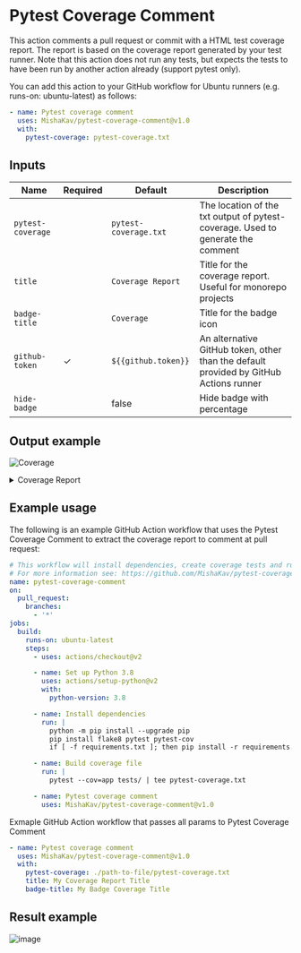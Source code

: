 # Pytest Coverage Comment

This action comments a pull request or commit with a HTML test coverage report.
The report is based on the coverage report generated by your test runner.
Note that this action does not run any tests, but expects the tests to have been run by another action already (support pytest only).

You can add this action to your GitHub workflow for Ubuntu runners (e.g. runs-on: ubuntu-latest) as follows:

```yaml
- name: Pytest coverage comment
  uses: MishaKav/pytest-coverage-comment@v1.0
  with:
    pytest-coverage: pytest-coverage.txt
```

## Inputs

| Name              | Required | Default               | Description                                                                           |
| ----------------- | -------- | --------------------- | ------------------------------------------------------------------------------------- |
| `pytest-coverage` |          | `pytest-coverage.txt` | The location of the txt output of pytest-coverage. Used to generate the comment       |
| `title`           |          | `Coverage Report`     | Title for the coverage report. Useful for monorepo projects                           |
| `badge-title`     |          | `Coverage`            | Title for the badge icon                                                              |
| `github-token`    | ✓        | `${{github.token}}`   | An alternative GitHub token, other than the default provided by GitHub Actions runner |
| `hide-badge`      |          | false                 | Hide badge with percentage                                                            |

## Output example

<img alt="Coverage" src="https://img.shields.io/badge/Coverage-30%25-red.svg" /><br/><details><summary>Coverage Report</summary><table><tr><th>File</th><th>Stmts</th><th>Miss</th><th>Cover</th><th>Missing</th></tr><tbody><tr><td colspan="5"><b>functions/example_completed</b></td></tr><tr><td>&nbsp; &nbsp;<a href="https://github.com/MishaKav/pytest-coverage-comment/blob/f9d42291812ed03bb197e48050ac38ac6befe4e5/functions/example_completed/example_completed.py">example_completed.py</a></td><td>64</td><td>19</td><td>70%</td><td><a href="https://github.com/MishaKav/pytest-coverage-comment/blob/f9d42291812ed03bb197e48050ac38ac6befe4e5/functions/example_completed/example_completed.py#L33">33</a>, <a href="https://github.com/MishaKav/pytest-coverage-comment/blob/f9d42291812ed03bb197e48050ac38ac6befe4e5/functions/example_completed/example_completed.py#L39-L45">39&ndash;45</a>, <a href="https://github.com/MishaKav/pytest-coverage-comment/blob/f9d42291812ed03bb197e48050ac38ac6befe4e5/functions/example_completed/example_completed.py#L48-L51">48&ndash;51</a>, <a href="https://github.com/MishaKav/pytest-coverage-comment/blob/f9d42291812ed03bb197e48050ac38ac6befe4e5/functions/example_completed/example_completed.py#L55-L58">55&ndash;58</a>, <a href="https://github.com/MishaKav/pytest-coverage-comment/blob/f9d42291812ed03bb197e48050ac38ac6befe4e5/functions/example_completed/example_completed.py#L65-L70">65&ndash;70</a>, <a href="https://github.com/MishaKav/pytest-coverage-comment/blob/f9d42291812ed03bb197e48050ac38ac6befe4e5/functions/example_completed/example_completed.py#L91-L92">91&ndash;92</a></td></tr><tr><td colspan="5"><b>functions/example_manager</b></td></tr><tr><td>&nbsp; &nbsp;<a href="https://github.com/MishaKav/pytest-coverage-comment/blob/f9d42291812ed03bb197e48050ac38ac6befe4e5/functions/example_manager/example_manager.py">example_manager.py</a></td><td>44</td><td>11</td><td>75%</td><td><a href="https://github.com/MishaKav/pytest-coverage-comment/blob/f9d42291812ed03bb197e48050ac38ac6befe4e5/functions/example_manager/example_manager.py#L31-L33">31&ndash;33</a>, <a href="https://github.com/MishaKav/pytest-coverage-comment/blob/f9d42291812ed03bb197e48050ac38ac6befe4e5/functions/example_manager/example_manager.py#L49-L55">49&ndash;55</a>, <a href="https://github.com/MishaKav/pytest-coverage-comment/blob/f9d42291812ed03bb197e48050ac38ac6befe4e5/functions/example_manager/example_manager.py#L67-L69">67&ndash;69</a></td></tr><tr><td>&nbsp; &nbsp;<a href="https://github.com/MishaKav/pytest-coverage-comment/blob/f9d42291812ed03bb197e48050ac38ac6befe4e5/functions/example_manager/example_static.py">example_static.py</a></td><td>40</td><td>2</td><td>95%</td><td><a href="https://github.com/MishaKav/pytest-coverage-comment/blob/f9d42291812ed03bb197e48050ac38ac6befe4e5/functions/example_manager/example_static.py#L60-L61">60&ndash;61</a></td></tr><tr><td colspan="5"><b>functions/my_exampels</b></td></tr><tr><td>&nbsp; &nbsp;<a href="https://github.com/MishaKav/pytest-coverage-comment/blob/f9d42291812ed03bb197e48050ac38ac6befe4e5/functions/my_exampels/example.py">example.py</a></td><td>20</td><td>20</td><td>0%</td><td><a href="https://github.com/MishaKav/pytest-coverage-comment/blob/f9d42291812ed03bb197e48050ac38ac6befe4e5/functions/my_exampels/example.py#L1-L31">1&ndash;31</a></td></tr><tr><td colspan="5"><b>functions/resources</b></td></tr><tr><td>&nbsp; &nbsp;<a href="https://github.com/MishaKav/pytest-coverage-comment/blob/f9d42291812ed03bb197e48050ac38ac6befe4e5/functions/resources/resources.py">resources.py</a></td><td>26</td><td>26</td><td>0%</td><td><a href="https://github.com/MishaKav/pytest-coverage-comment/blob/f9d42291812ed03bb197e48050ac38ac6befe4e5/functions/resources/resources.py#L1-L37">1&ndash;37</a></td></tr><tr><td><b>TOTAL</b></td><td><b>1055</b></td><td><b>739</b></td><td><b>30%</b></td><td>&nbsp;</td></tr></tbody></table></details>

## Example usage

The following is an example GitHub Action workflow that uses the Pytest Coverage Comment to extract the coverage report to comment at pull request:

```yaml
# This workflow will install dependencies, create coverage tests and run Pytest Coverage Comment
# For more information see: https://github.com/MishaKav/pytest-coverage-comment/
name: pytest-coverage-comment
on:
  pull_request:
    branches:
      - '*'
jobs:
  build:
    runs-on: ubuntu-latest
    steps:
      - uses: actions/checkout@v2

      - name: Set up Python 3.8
        uses: actions/setup-python@v2
        with:
          python-version: 3.8

      - name: Install dependencies
        run: |
          python -m pip install --upgrade pip
          pip install flake8 pytest pytest-cov
          if [ -f requirements.txt ]; then pip install -r requirements.txt; fi

      - name: Build coverage file
        run: |
          pytest --cov=app tests/ | tee pytest-coverage.txt

      - name: Pytest coverage comment
        uses: MishaKav/pytest-coverage-comment@v1.0
```

Exmaple GitHub Action workflow that passes all params to Pytest Coverage Comment

```yaml
- name: Pytest coverage comment
  uses: MishaKav/pytest-coverage-comment@v1.0
  with:
    pytest-coverage: ./path-to-file/pytest-coverage.txt
    title: My Coverage Report Title
    badge-title: My Badge Coverage Title
```

## Result example

![image](https://user-images.githubusercontent.com/289035/117533805-720a6980-aff7-11eb-902e-4fbf4d727590.png)
